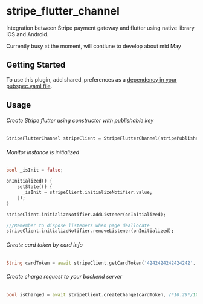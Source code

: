 # stripe_flutter_channel

Integration between Stripe payment gateway and flutter using native library iOS and Android.

Currently busy at the moment, will contiune to develop about mid May

## Getting Started
To use this plugin, add shared_preferences as a [dependency in your pubspec.yaml file](https://flutter.io/platform-plugins/).

Usage
---
###### Create Stripe flutter using constructor with publishable key
```dart
StripeFlutterChannel stripeClient = StripeFlutterChannel(stripePublishableKey, backendServerLink);
```

###### Monitor instance is initialized
```dart
bool _isInit = false;

onInitialized() {
    setState(() {
      _isInit = stripeClient.initializeNotifier.value;
    });
}

stripeClient.initializeNotifier.addListener(onInitialized);

///Remember to dispose listeners when page deallocate
stripeClient.initializeNotifier.removeListener(onInitialized);
```

###### Create card token by card info
```dart
String cardToken = await stripeClient.getCardToken('4242424242424242', 5, 2020, '123');
```

###### Create charge request to your backend server
```dart
bool isCharged = await stripeClient.createCharge(cardToken, /*10.29*/1029, chargeRequestId: 'YOUR_CHARGE_REQUEST_ID')
```
